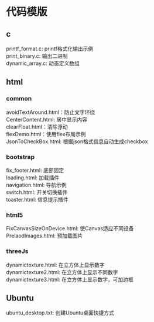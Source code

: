 # 代码模版

## c
printf_format.c: printf格式化输出示例  
print_binary.c: 输出二进制  
dynamic_array.c: 动态定义数组

## html 
### common
avoidTextAround.html：防止文字环绕  
CenterContent.html: 居中显示内容  
clearFloat.html：清除浮动  
flexDemo.html：使用flex布局示例  
JsonToCheckBox.html: 根据json格式信息自动生成checkbox  

### bootstrap
fix_footer.html: 底部固定  
loading.html: 加载插件  
navigation.html: 导航示例  
switch.html: 开关切换插件  
toaster.html: 信息提示插件  


### html5
FixCanvasSizeOnDevice.html: 使Canvas适应不同设备  
PrelaodImages.html: 预加载图片  


### threeJs
dynamictexture.html: 在立方体上显示数字  
dynamictexture2.html: 在立方体上显示不同数字  
dynamictexture3.html: 在立方体上显示数字，可加边框

## Ubuntu
ubuntu_desktop.txt: 创建Ubuntu桌面快捷方式
